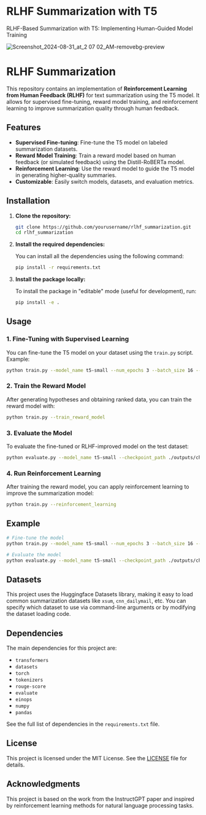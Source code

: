 # RLHF Summarization with T5
RLHF-Based Summarization with T5: Implementing Human-Guided Model Training

![Screenshot_2024-08-31_at_2 07 02_AM-removebg-preview](https://github.com/user-attachments/assets/ecc15f17-6b02-4798-8feb-b0bd24d27532)



# RLHF Summarization

This repository contains an implementation of **Reinforcement Learning from Human Feedback (RLHF)** for text summarization using the T5 model. It allows for supervised fine-tuning, reward model training, and reinforcement learning to improve summarization quality through human feedback.

## Features

- **Supervised Fine-tuning**: Fine-tune the T5 model on labeled summarization datasets.
- **Reward Model Training**: Train a reward model based on human feedback (or simulated feedback) using the Distill-RoBERTa model.
- **Reinforcement Learning**: Use the reward model to guide the T5 model in generating higher-quality summaries.
- **Customizable**: Easily switch models, datasets, and evaluation metrics.

## Installation

1. **Clone the repository:**

   ```bash
   git clone https://github.com/yourusername/rlhf_summarization.git
   cd rlhf_summarization
   ```

2. **Install the required dependencies:**

   You can install all the dependencies using the following command:

   ```bash
   pip install -r requirements.txt
   ```

3. **Install the package locally:**

   To install the package in "editable" mode (useful for development), run:

   ```bash
   pip install -e .
   ```

## Usage

### 1. Fine-Tuning with Supervised Learning

You can fine-tune the T5 model on your dataset using the `train.py` script. Example:

```bash
python train.py --model_name t5-small --num_epochs 3 --batch_size 16 --dataset_name xsum --output_dir ./outputs
```

### 2. Train the Reward Model

After generating hypotheses and obtaining ranked data, you can train the reward model with:

```bash
python train.py --train_reward_model
```

### 3. Evaluate the Model

To evaluate the fine-tuned or RLHF-improved model on the test dataset:

```bash
python evaluate.py --model_name t5-small --checkpoint_path ./outputs/checkpoint-1000 --output_dir ./eval_outputs
```

### 4. Run Reinforcement Learning

After training the reward model, you can apply reinforcement learning to improve the summarization model:

```bash
python train.py --reinforcement_learning
```

## Example

```bash
# Fine-tune the model
python train.py --model_name t5-small --num_epochs 3 --batch_size 16 --dataset_name xsum --output_dir ./outputs

# Evaluate the model
python evaluate.py --model_name t5-small --checkpoint_path ./outputs/checkpoint-1000 --output_dir ./eval_outputs
```

## Datasets

This project uses the Huggingface Datasets library, making it easy to load common summarization datasets like `xsum`, `cnn_dailymail`, etc. You can specify which dataset to use via command-line arguments or by modifying the dataset loading code.

## Dependencies

The main dependencies for this project are:

- `transformers`
- `datasets`
- `torch`
- `tokenizers`
- `rouge-score`
- `evaluate`
- `einops`
- `numpy`
- `pandas`

See the full list of dependencies in the `requirements.txt` file.

## License

This project is licensed under the MIT License. See the [LICENSE](LICENSE) file for details.

## Acknowledgments

This project is based on the work from the InstructGPT paper and inspired by reinforcement learning methods for natural language processing tasks.
